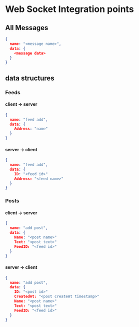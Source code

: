 # Web Socket Integration points

## All Messages

```json
{
  name: "<message name>",
  data: {
    <message data>
  }
}

```

## data structures

### Feeds

#### client -> server

```json
{
  name: "feed add",
  data: {
    Address: "name"
  }
}
```

#### server -> client

```json
{
  name: "feed add",
  data: {
    ID: "<feed id>"
    Address: "<feed name>"
  }
}
```

### Posts

#### client -> server

```json
{
  name: "add post",
  data: {
    Name: "<post name>"
    Text: "<post text>"
    FeedID: "<feed id>"
  }
}

```

#### server -> client

```json
{
  name: "add post",
  data: {
    ID: "<post id>"
    CreatedAt: "<post createAt timestamp>"
    Name: "<post name>"
    Text: "<post text>"
    FeedID: "<feed id>"
  }
}

```
